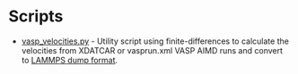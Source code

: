 # Scripts

- [vasp_velocities.py](vasp_velocities.py) - Utility script using finite-differences to calculate the velocities from  XDATCAR or vasprun.xml VASP AIMD runs and convert to [LAMMPS dump format](https://docs.lammps.org/dump.html).
